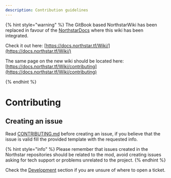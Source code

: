 ```yaml
---
description: Contribution guidelines
---
```


{% hint style="warning" %}
The GitBook based NorthstarWiki has been replaced in favour of the [NorthstarDocs](https://docs.northstar.tf/) where this wiki has been integrated.

Check it out here: [https://docs.northstar.tf/Wiki/](https://docs.northstar.tf/Wiki/)

The same page on the new wiki should be located here: [https://docs.northstar.tf/Wiki/contributing](https://docs.northstar.tf/Wiki/contributing)

{% endhint %}

# Contributing

## Creating an issue <a href="#contributing" id="contributing"></a>

Read [CONTRIBUTING.md](https://github.com/R2Northstar/Northstar/blob/main/CONTRIBUTING.md) before creating an issue, if you believe that the issue is valid fill the provided template with the requested info.

{% hint style="info" %}
Please remember that issues created in the Northstar repositories should be related to the mod, avoid creating issues asking for tech support or problems unrelated to the project.
{% endhint %}

Check the [Development](development/README.md) section if you are unsure of where to open a ticket.
